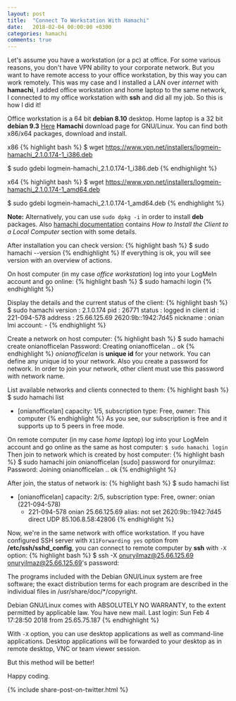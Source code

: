 ```yaml
---
layout: post
title:  "Connect To Workstation With Hamachi"
date:   2018-02-04 00:00:00 +0300
categories: hamachi
comments: true
---
```


Let's assume you have a workstation (or a pc) at office. For some various reasons, you don't have VPN ability to your corporate network. But you want to have remote access to your office workstation, by this way you can work remotely. This was my case and I installed a LAN over *internet* with **hamachi**, I added office workstation and home laptop to the same network, I connected to my office workstation with **ssh** and did all my job. So this is how I did it!

Office workstation is a 64 bit **debian 8.10** desktop. Home laptop is a 32 bit **debian 9.3** [Here][hamachi download page] **Hamachi** download page for GNU/Linux. You can find both x86/x64 packages, download and install.

x86
{% highlight bash %}
$ wget https://www.vpn.net/installers/logmein-hamachi_2.1.0.174-1_i386.deb

$ sudo gdebi logmein-hamachi_2.1.0.174-1_i386.deb
{% endhighlight %}

x64
{% highlight bash %}
$ wget https://www.vpn.net/installers/logmein-hamachi_2.1.0.174-1_amd64.deb

$ sudo gdebi logmein-hamachi_2.1.0.174-1_amd64.deb
{% endhighlight %}

**Note:** Alternatively, you can use `sudo dpkg -i` in order to install **deb** packages. Also [hamachi documentation][logmein hamachi user guide] contains *How to Install the Client to a Local Computer* section with some details.

After installation you can check version:
{% highlight bash %}
$ sudo hamachi --version
{% endhighlight %}
If everything is ok, you will see version with an overview of actions.

On host computer (in my case *office workstation*) log into your LogMeIn account and go online:
{% highlight bash %}
$ sudo hamachi login
{% endhighlight %}

Display the details and the current status of the client:
{% highlight bash %}
$ sudo hamachi
  version    : 2.1.0.174
  pid        : 26771
  status     : logged in
  client id  : 221-094-578
  address    : 25.66.125.69    2620:9b::1942:7d45
  nickname   : onian
  lmi account: -
{% endhighlight %}

Create a network on host computer:
{% highlight bash %}
$ sudo hamachi create onianofficelan
Password: 
Creating onianofficelan .. ok
{% endhighlight %}
*onianofficelan* is **unique id** for your network. You can define any unique id to your network. Also you create a password for network. In order to join your network, other client must use this password with network name.

List available networks and clients connected to them:
{% highlight bash %}
$ sudo hamachi list
 * [onianofficelan]  capacity: 1/5, subscription type: Free, owner: This computer
{% endhighlight %}
As you see, our subscription is free and it supports up to 5 peers in free mode.

On remote computer (in my case *home laptop*) log into your LogMeIn account and go online as the same as host computer: `$ sudo hamachi login` Then join to network which is created by host computer:
{% highlight bash %}
$ sudo hamachi join onianofficelan
[sudo] password for onuryilmaz: 
Password: 
Joining onianofficelan .. ok
{% endhighlight %}

After join, the status of network is:
{% highlight bash %}
$ sudo hamachi list
 * [onianofficelan]  capacity: 2/5, subscription type: Free, owner: onian (221-094-578)
     * 221-094-578   onian                      25.66.125.69      alias: not set           2620:9b::1942:7d45                          direct      UDP  85.106.8.58:42806
{% endhighlight %}

Now, we're in the same network with office workstation. If you have configured SSH server with `X11Forwarding yes` option from **/etc/ssh/sshd_config**, you can connect to remote computer by **ssh** with `-X` option:
{% highlight bash %}
$ ssh -X onuryilmaz@25.66.125.69
onuryilmaz@25.66.125.69's password: 

The programs included with the Debian GNU/Linux system are free software;
the exact distribution terms for each program are described in the
individual files in /usr/share/doc/*/copyright.

Debian GNU/Linux comes with ABSOLUTELY NO WARRANTY, to the extent
permitted by applicable law.
You have new mail.
Last login: Sun Feb  4 17:28:50 2018 from 25.65.75.187
{% endhighlight %}

With `-X` option, you can use desktop applications as well as command-line applications. Desktop applications will be forwarded to your desktop as in remote desktop, VNC or team viewer session. 

But this method will be better!

Happy coding.

[hamachi download page]: https://www.vpn.net/linux
[logmein hamachi user guide]: https://secure.logmein.com/welcome/documentation/EN/pdf/Hamachi/LogMeIn_Hamachi_UserGuide.pdf

{% include share-post-on-twitter.html %}